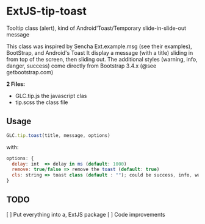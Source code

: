 # ExtJS-tip-toast
Tooltip class (alert), kind of Android'Toast/Temporary slide-in-slide-out message

This class was inspired by Sencha Ext.example.msg (see their examples), BootStrap, and Android's Toast
It display a message (with a title) sliding in from top of the screen, then sliding out.
The additional styles (warning, info, danger, success) come directly from Bootstrap 3.4.x (@see getbootstrap.com)

__2 Files:__
- GLC.tip.js  the javascript clas
- tip.scss    the class file

## Usage

```javascript
GLC.tip.toast(title, message, options)
```
with:
```javascript
options: {
  delay: int  => delay in ms (default: 1000)
  remove: true/false => remove the toast (default: true)
  cls: string => toast class (default : ""); could be success, info, warning, danger
}
```
## TODO
[ ] Put everything into a, ExtJS package
[ ] Code improvements
